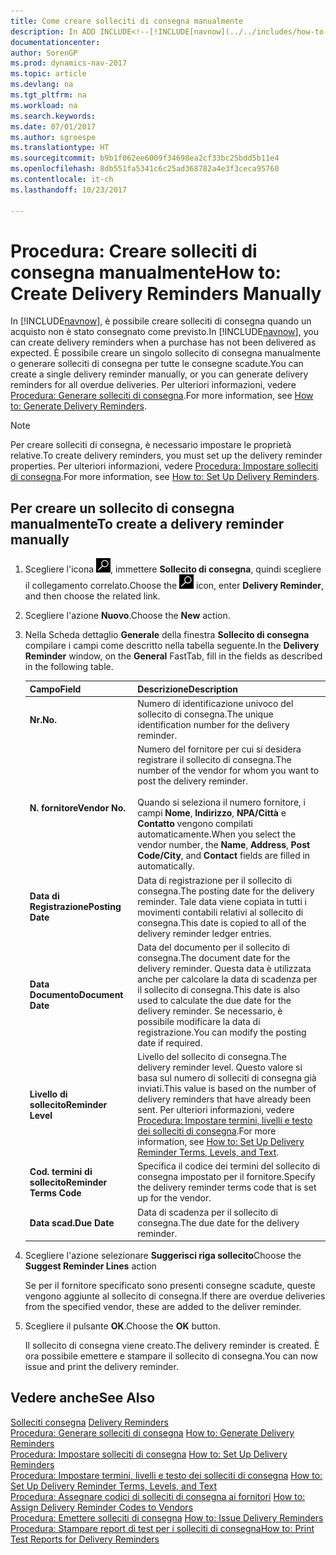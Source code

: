 ```yaml
---
title: Come creare solleciti di consegna manualmente
description: In ADD INCLUDE<!--[!INCLUDE[navnow](../../includes/how-to-generate-delivery-reminders.md).
documentationcenter: 
author: SorenGP
ms.prod: dynamics-nav-2017
ms.topic: article
ms.devlang: na
ms.tgt_pltfrm: na
ms.workload: na
ms.search.keywords: 
ms.date: 07/01/2017
ms.author: sgroespe
ms.translationtype: HT
ms.sourcegitcommit: b9b1f062ee6009f34698ea2cf33bc25bdd5b11e4
ms.openlocfilehash: 8db551fa5341c6c25ad368782a4e3f3ceca95760
ms.contentlocale: it-ch
ms.lasthandoff: 10/23/2017

---
```

# <a name="how-to-create-delivery-reminders-manually"></a><span data-ttu-id="5b420-103">Procedura: Creare solleciti di consegna manualmente</span><span class="sxs-lookup"><span data-stu-id="5b420-103">How to: Create Delivery Reminders Manually</span></span>
<span data-ttu-id="5b420-104">In [!INCLUDE[navnow](../../includes/navnow_md.md)], è possibile creare solleciti di consegna quando un acquisto non è stato consegnato come previsto.</span><span class="sxs-lookup"><span data-stu-id="5b420-104">In [!INCLUDE[navnow](../../includes/navnow_md.md)], you can create delivery reminders when a purchase has not been delivered as expected.</span></span> <span data-ttu-id="5b420-105">È possibile creare un singolo sollecito di consegna manualmente o generare solleciti di consegna per tutte le consegne scadute.</span><span class="sxs-lookup"><span data-stu-id="5b420-105">You can create a single delivery reminder manually, or you can generate delivery reminders for all overdue deliveries.</span></span> <span data-ttu-id="5b420-106">Per ulteriori informazioni, vedere [Procedura: Generare solleciti di consegna](how-to-generate-delivery-reminders.md).</span><span class="sxs-lookup"><span data-stu-id="5b420-106">For more information, see [How to: Generate Delivery Reminders](how-to-generate-delivery-reminders.md).</span></span>

> [!NOTE]
> <span data-ttu-id="5b420-107">Per creare solleciti di consegna, è necessario impostare le proprietà relative.</span><span class="sxs-lookup"><span data-stu-id="5b420-107">To create delivery reminders, you must set up the delivery reminder properties.</span></span> <span data-ttu-id="5b420-108">Per ulteriori informazioni, vedere [Procedura: Impostare solleciti di consegna](how-to-set-up-delivery-reminders.md).</span><span class="sxs-lookup"><span data-stu-id="5b420-108">For more information, see [How to: Set Up Delivery Reminders](how-to-set-up-delivery-reminders.md).</span></span>

## <a name="to-create-a-delivery-reminder-manually"></a><span data-ttu-id="5b420-109">Per creare un sollecito di consegna manualmente</span><span class="sxs-lookup"><span data-stu-id="5b420-109">To create a delivery reminder manually</span></span>  

1.  <span data-ttu-id="5b420-110">Scegliere l'icona ![Cerca pagina o report](../../media/ui-search/search_small.png "icona Cerca pagina o report"), immettere **Sollecito di consegna**, quindi scegliere il collegamento correlato.</span><span class="sxs-lookup"><span data-stu-id="5b420-110">Choose the ![Search for Page or Report](../../media/ui-search/search_small.png "Search for Page or Report icon") icon, enter **Delivery Reminder**, and then choose the related link.</span></span>  
2.  <span data-ttu-id="5b420-111">Scegliere l'azione **Nuovo**.</span><span class="sxs-lookup"><span data-stu-id="5b420-111">Choose the **New** action.</span></span>  
3.  <span data-ttu-id="5b420-112">Nella Scheda dettaglio **Generale** della finestra **Sollecito di consegna** compilare i campi come descritto nella tabella seguente.</span><span class="sxs-lookup"><span data-stu-id="5b420-112">In the **Delivery Reminder** window, on the **General** FastTab, fill in the fields as described in the following table.</span></span>  

    |<span data-ttu-id="5b420-113">Campo</span><span class="sxs-lookup"><span data-stu-id="5b420-113">Field</span></span>|<span data-ttu-id="5b420-114">Descrizione</span><span class="sxs-lookup"><span data-stu-id="5b420-114">Description</span></span>|  
    |---------------------------------|---------------------------------------|  
    |<span data-ttu-id="5b420-115">**Nr.**</span><span class="sxs-lookup"><span data-stu-id="5b420-115">**No.**</span></span>|<span data-ttu-id="5b420-116">Numero di identificazione univoco del sollecito di consegna.</span><span class="sxs-lookup"><span data-stu-id="5b420-116">The unique identification number for the delivery reminder.</span></span>|  
    |<span data-ttu-id="5b420-117">**N. fornitore**</span><span class="sxs-lookup"><span data-stu-id="5b420-117">**Vendor No.**</span></span>|<span data-ttu-id="5b420-118">Numero del fornitore per cui si desidera registrare il sollecito di consegna.</span><span class="sxs-lookup"><span data-stu-id="5b420-118">The number of the vendor for whom you want to post the delivery reminder.</span></span><br /><br /> <span data-ttu-id="5b420-119">Quando si seleziona il numero fornitore, i campi **Nome**, **Indirizzo**, **NPA/Città** e **Contatto** vengono compilati automaticamente.</span><span class="sxs-lookup"><span data-stu-id="5b420-119">When you select the vendor number, the **Name**, **Address**, **Post Code/City**, and **Contact** fields are filled in automatically.</span></span>|  
    |<span data-ttu-id="5b420-120">**Data di Registrazione**</span><span class="sxs-lookup"><span data-stu-id="5b420-120">**Posting Date**</span></span>|<span data-ttu-id="5b420-121">Data di registrazione per il sollecito di consegna.</span><span class="sxs-lookup"><span data-stu-id="5b420-121">The posting date for the delivery reminder.</span></span> <span data-ttu-id="5b420-122">Tale data viene copiata in tutti i movimenti contabili relativi al sollecito di consegna.</span><span class="sxs-lookup"><span data-stu-id="5b420-122">This date is copied to all of the delivery reminder ledger entries.</span></span>|  
    |<span data-ttu-id="5b420-123">**Data Documento**</span><span class="sxs-lookup"><span data-stu-id="5b420-123">**Document Date**</span></span>|<span data-ttu-id="5b420-124">Data del documento per il sollecito di consegna.</span><span class="sxs-lookup"><span data-stu-id="5b420-124">The document date for the delivery reminder.</span></span> <span data-ttu-id="5b420-125">Questa data è utilizzata anche per calcolare la data di scadenza per il sollecito di consegna.</span><span class="sxs-lookup"><span data-stu-id="5b420-125">This date is also used to calculate the due date for the delivery reminder.</span></span> <span data-ttu-id="5b420-126">Se necessario, è possibile modificare la data di registrazione.</span><span class="sxs-lookup"><span data-stu-id="5b420-126">You can modify the posting date if required.</span></span>|  
    |<span data-ttu-id="5b420-127">**Livello di sollecito**</span><span class="sxs-lookup"><span data-stu-id="5b420-127">**Reminder Level**</span></span>|<span data-ttu-id="5b420-128">Livello del sollecito di consegna.</span><span class="sxs-lookup"><span data-stu-id="5b420-128">The delivery reminder level.</span></span> <span data-ttu-id="5b420-129">Questo valore si basa sul numero di solleciti di consegna già inviati.</span><span class="sxs-lookup"><span data-stu-id="5b420-129">This value is based on the number of delivery reminders that have already been sent.</span></span> <span data-ttu-id="5b420-130">Per ulteriori informazioni, vedere [Procedura: Impostare termini, livelli e testo dei solleciti di consegna](how-to-set-up-delivery-reminder-terms-levels-and-text.md).</span><span class="sxs-lookup"><span data-stu-id="5b420-130">For more information, see [How to: Set Up Delivery Reminder Terms, Levels, and Text](how-to-set-up-delivery-reminder-terms-levels-and-text.md).</span></span>|  
    |<span data-ttu-id="5b420-131">**Cod. termini di sollecito**</span><span class="sxs-lookup"><span data-stu-id="5b420-131">**Reminder Terms Code**</span></span>|<span data-ttu-id="5b420-132">Specifica il codice dei termini del sollecito di consegna impostato per il fornitore.</span><span class="sxs-lookup"><span data-stu-id="5b420-132">Specify the delivery reminder terms code that is set up for the vendor.</span></span>|  
    |<span data-ttu-id="5b420-133">**Data scad.**</span><span class="sxs-lookup"><span data-stu-id="5b420-133">**Due Date**</span></span>|<span data-ttu-id="5b420-134">Data di scadenza per il sollecito di consegna.</span><span class="sxs-lookup"><span data-stu-id="5b420-134">The due date for the delivery reminder.</span></span>|  

4.  <span data-ttu-id="5b420-135">Scegliere l'azione selezionare **Suggerisci riga sollecito**</span><span class="sxs-lookup"><span data-stu-id="5b420-135">Choose the **Suggest Reminder Lines** action</span></span>  

    <span data-ttu-id="5b420-136">Se per il fornitore specificato sono presenti consegne scadute, queste vengono aggiunte al sollecito di consegna.</span><span class="sxs-lookup"><span data-stu-id="5b420-136">If there are overdue deliveries from the specified vendor, these are added to the deliver reminder.</span></span>  

5.  <span data-ttu-id="5b420-137">Scegliere il pulsante **OK**.</span><span class="sxs-lookup"><span data-stu-id="5b420-137">Choose the **OK** button.</span></span>  

    <span data-ttu-id="5b420-138">Il sollecito di consegna viene creato.</span><span class="sxs-lookup"><span data-stu-id="5b420-138">The delivery reminder is created.</span></span> <span data-ttu-id="5b420-139">È ora possibile emettere e stampare il sollecito di consegna.</span><span class="sxs-lookup"><span data-stu-id="5b420-139">You can now issue and print the delivery reminder.</span></span>  

## <a name="see-also"></a><span data-ttu-id="5b420-140">Vedere anche</span><span class="sxs-lookup"><span data-stu-id="5b420-140">See Also</span></span>  
 <span data-ttu-id="5b420-141">[Solleciti consegna](delivery-reminders.md) </span><span class="sxs-lookup"><span data-stu-id="5b420-141">[Delivery Reminders](delivery-reminders.md) </span></span>  
 <span data-ttu-id="5b420-142">[Procedura: Generare solleciti di consegna](how-to-generate-delivery-reminders.md) </span><span class="sxs-lookup"><span data-stu-id="5b420-142">[How to: Generate Delivery Reminders](how-to-generate-delivery-reminders.md) </span></span>  
 <span data-ttu-id="5b420-143">[Procedura: Impostare solleciti di consegna](how-to-set-up-delivery-reminders.md) </span><span class="sxs-lookup"><span data-stu-id="5b420-143">[How to: Set Up Delivery Reminders](how-to-set-up-delivery-reminders.md) </span></span>  
 <span data-ttu-id="5b420-144">[Procedura: Impostare termini, livelli e testo dei solleciti di consegna](how-to-set-up-delivery-reminder-terms-levels-and-text.md) </span><span class="sxs-lookup"><span data-stu-id="5b420-144">[How to: Set Up Delivery Reminder Terms, Levels, and Text](how-to-set-up-delivery-reminder-terms-levels-and-text.md) </span></span>  
 <span data-ttu-id="5b420-145">[Procedura: Assegnare codici di solleciti di consegna ai fornitori](how-to-assign-delivery-reminder-codes-to-vendors.md) </span><span class="sxs-lookup"><span data-stu-id="5b420-145">[How to: Assign Delivery Reminder Codes to Vendors](how-to-assign-delivery-reminder-codes-to-vendors.md) </span></span>  
 <span data-ttu-id="5b420-146">[Procedura: Emettere solleciti di consegna](how-to-issue-delivery-reminders.md) </span><span class="sxs-lookup"><span data-stu-id="5b420-146">[How to: Issue Delivery Reminders](how-to-issue-delivery-reminders.md) </span></span>  
 [<span data-ttu-id="5b420-147">Procedura: Stampare report di test per i solleciti di consegna</span><span class="sxs-lookup"><span data-stu-id="5b420-147">How to: Print Test Reports for Delivery Reminders</span></span>](how-to-print-test-reports-for-delivery-reminders.md)

